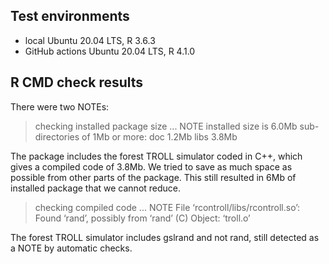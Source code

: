 ## Test environments
* local Ubuntu 20.04 LTS, R 3.6.3
* GitHub actions Ubuntu 20.04 LTS, R 4.1.0

## R CMD check results
There were two NOTEs:
 
> checking installed package size ... NOTE
    installed size is  6.0Mb
    sub-directories of 1Mb or more:
      doc    1.2Mb
      libs   3.8Mb

The package includes the forest TROLL simulator coded in C++, which gives a compiled code of 3.8Mb. 
We tried to save as much space as possible from other parts of the package. 
This still resulted in 6Mb of installed package that we cannot reduce.

> checking compiled code ... NOTE
  File ‘rcontroll/libs/rcontroll.so’:
    Found ‘rand’, possibly from ‘rand’ (C)
      Object: ‘troll.o’

The forest TROLL simulator includes gslrand and not rand, still detected as a NOTE by automatic checks.